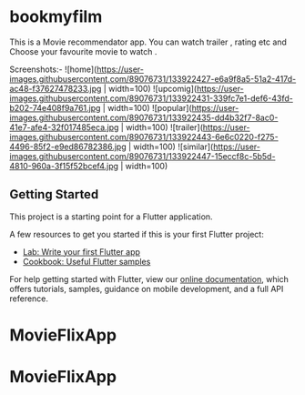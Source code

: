 # bookmyfilm

This is a Movie recommendator app. You can watch trailer , rating etc and Choose your favourite movie to watch . 

Screenshots:-
![home](https://user-images.githubusercontent.com/89076731/133922427-e6a9f8a5-51a2-417d-ac48-f37627478233.jpg | width=100)
![upcomig](https://user-images.githubusercontent.com/89076731/133922431-339fc7e1-def6-43fd-b202-74e408f9a761.jpg | width=100)
![popular](https://user-images.githubusercontent.com/89076731/133922435-dd4b32f7-8ac0-41e7-afe4-32f017485eca.jpg | width=100)
![trailer](https://user-images.githubusercontent.com/89076731/133922443-6e6c0220-f275-4496-85f2-e9ed86782386.jpg | width=100)
![similar](https://user-images.githubusercontent.com/89076731/133922447-15eccf8c-5b5d-4810-960a-3f15f52bcef4.jpg | width=100)


## Getting Started

This project is a starting point for a Flutter application.

A few resources to get you started if this is your first Flutter project:

- [Lab: Write your first Flutter app](https://flutter.dev/docs/get-started/codelab)
- [Cookbook: Useful Flutter samples](https://flutter.dev/docs/cookbook)

For help getting started with Flutter, view our
[online documentation](https://flutter.dev/docs), which offers tutorials,
samples, guidance on mobile development, and a full API reference.
# MovieFlixApp
# MovieFlixApp
